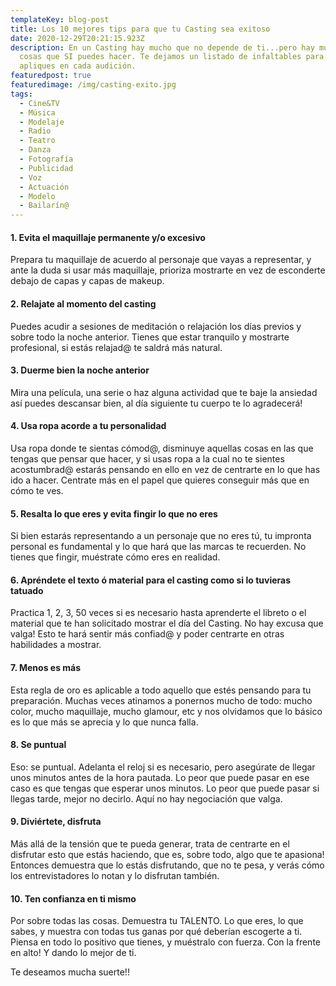 ```yaml
---
templateKey: blog-post
title: Los 10 mejores tips para que tu Casting sea exitoso
date: 2020-12-29T20:21:15.923Z
description: En un Casting hay mucho que no depende de ti...pero hay muchas
  cosas que SI puedes hacer. Te dejamos un listado de infaltables para que
  apliques en cada audición.
featuredpost: true
featuredimage: /img/casting-exito.jpg
tags:
  - Cine&TV
  - Música
  - Modelaje
  - Radio
  - Teatro
  - Danza
  - Fotografía
  - Publicidad
  - Voz
  - Actuación
  - Modelo
  - Bailarín@
---
```

<!--StartFragment-->

#### 1. Evita el maquillaje permanente y/o excesivo

Prepara tu maquillaje de acuerdo al personaje que vayas a representar, y ante la duda si usar más maquillaje, prioriza mostrarte en vez de esconderte debajo de capas y capas de makeup.

#### 2. Relajate al momento del casting

Puedes acudir a sesiones de meditación o relajación los días previos y sobre todo la noche anterior. Tienes que estar tranquilo y mostrarte profesional, si estás relajad@ te saldrá más natural.

#### 3. Duerme bien la noche anterior

Mira una película, una serie o haz alguna actividad que te baje la ansiedad así puedes descansar bien, al día siguiente tu cuerpo te lo agradecerá!

#### 4. Usa ropa acorde a tu personalidad

Usa ropa donde te sientas cómod@, disminuye aquellas cosas en las que tengas que pensar que hacer, y si usas ropa a la cual no te sientes acostumbrad@ estarás pensando en ello en vez de centrarte en lo que has ido a hacer. Centrate más en el papel que quieres conseguir más que en cómo te ves.

#### 5. Resalta lo que eres y evita fingir lo que no eres

Si bien estarás representando a un personaje que no eres tú, tu impronta personal es fundamental y lo que hará que las marcas te recuerden. No tienes que fingir, muéstrate cómo eres en realidad.

#### 6. Apréndete el texto ó material para el casting como si lo tuvieras tatuado

Practica 1, 2, 3, 50 veces si es necesario hasta aprenderte el libreto o el material que te han solicitado mostrar el día del Casting. No hay excusa que valga! Esto te hará sentir más confiad@ y poder centrarte en otras habilidades a mostrar.

#### 7. Menos es más

Esta regla de oro es aplicable a todo aquello que estés pensando para tu preparación. Muchas veces atinamos a ponernos mucho de todo: mucho color, mucho maquillaje, mucho glamour, etc y nos olvidamos que lo básico es lo que más se aprecia y lo que nunca falla.

#### 8. Se puntual

Eso: se puntual. Adelanta el reloj si es necesario, pero asegúrate de llegar unos minutos antes de la hora pautada. Lo peor que puede pasar en ese caso es que tengas que esperar unos minutos. Lo peor que puede pasar si llegas tarde, mejor no decirlo. Aquí no hay negociación que valga.

#### 9. Diviértete, disfruta

Más allá de la tensión que te pueda generar, trata de centrarte en el disfrutar esto que estás haciendo, que es, sobre todo, algo que te apasiona! Entonces demuestra que lo estás disfrutando, que no te pesa, y verás cómo los entrevistadores lo notan y lo disfrutan también.

#### 10. Ten confianza en ti mismo

Por sobre todas las cosas. Demuestra tu TALENTO. Lo que eres, lo que sabes, y muestra con todas tus ganas por qué deberían escogerte a ti. Piensa en todo lo positivo que tienes, y muéstralo con fuerza. Con la frente en alto! Y dando lo mejor de ti.

Te deseamos mucha suerte!!

<!--EndFragment-->